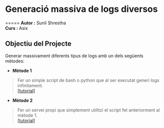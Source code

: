 # Generació massiva de logs diversos 
=====
**Autor :** Sunil Shrestha  	
**Curs :** Asix 

## Objectiu del Projecte
Generar massivament diferents  tipus de logs amb un dels següents mètodes: 

* **Mètode 1**
> Fer un simple script de bash o python que al ser executat generi logs infinitament.    
[[tutorial]](tutorials/metode1.md)

* **Mètode 2**    
> Fer un servei propi que simplement utilitzi el script fet anteriorment al mètode 1.  
[[tutorial]](tutorials/metode2.md)





